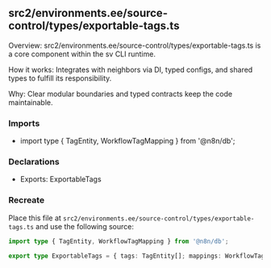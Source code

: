 ## src2/environments.ee/source-control/types/exportable-tags.ts

Overview: src2/environments.ee/source-control/types/exportable-tags.ts is a core component within the sv CLI runtime.

How it works: Integrates with neighbors via DI, typed configs, and shared types to fulfill its responsibility.

Why: Clear modular boundaries and typed contracts keep the code maintainable.

### Imports

- import type { TagEntity, WorkflowTagMapping } from '@n8n/db';

### Declarations

- Exports: ExportableTags

### Recreate

Place this file at `src2/environments.ee/source-control/types/exportable-tags.ts` and use the following source:

```ts
import type { TagEntity, WorkflowTagMapping } from '@n8n/db';

export type ExportableTags = { tags: TagEntity[]; mappings: WorkflowTagMapping[] };

```
